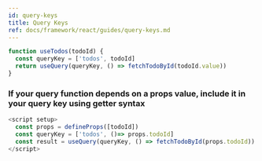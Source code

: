 ```yaml
---
id: query-keys
title: Query Keys
ref: docs/framework/react/guides/query-keys.md
---
```


[//]: # 'Example5'

```js
function useTodos(todoId) {
  const queryKey = ['todos', todoId]
  return useQuery(queryKey, () => fetchTodoById(todoId.value))
}
```

[//]: # 'Example5'

### If your query function depends on a props value, include it in your query key using getter syntax

```js
<script setup>
  const props = defineProps([todoId])
  const queryKey = ['todos', ()=> props.todoId]
  const result = useQuery(queryKey, () => fetchTodoById(props.todoId))
</script>
```


